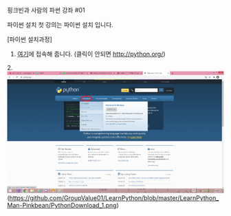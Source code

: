 핑크빈과 사람의 파썬 강좌 #01

파이썬 설치
첫 강의는 파이썬 설치 입니다.

[파이썬 설치과정]
1. [여기](http://python.org/)에 접속해 줍니다. (클릭이 안되면 http://python.org/)

2.![테스트](.//PythonDownload_1.png)
(https://github.com/GroupValue01/LearnPython/blob/master/LearnPython_Man-Pinkbean/PythonDownload_1.png)
